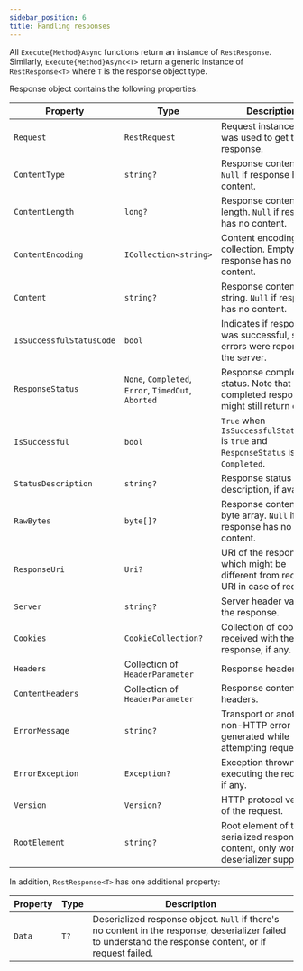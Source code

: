 ```yaml
---
sidebar_position: 6
title: Handling responses
---
```


All `Execute{Method}Async` functions return an instance of `RestResponse`. Similarly, `Execute{Method}Async<T>` return a generic instance of `RestResponse<T>` where `T` is the response object type.

Response object contains the following properties:

| Property                 | Type                                                | Description                                                                              |
|--------------------------|-----------------------------------------------------|------------------------------------------------------------------------------------------|
| `Request`                | `RestRequest`                                       | Request instance that was used to get the response.                                      |
| `ContentType`            | `string?`                                           | Response content type. `Null` if response has no content.                                |
| `ContentLength`          | `long?`                                             | Response content length. `Null` if response has no content.                              |
| `ContentEncoding`        | `ICollection<string>`                               | Content encoding collection. Empty if response has no content.                           |
| `Content`                | `string?`                                           | Response content as string. `Null` if response has no content.                           |
| `IsSuccessfulStatusCode` | `bool`                                              | Indicates if response was successful, so no errors were reported by the server.          |
| `ResponseStatus`         | `None`, `Completed`, `Error`, `TimedOut`, `Aborted` | Response completion status. Note that completed responses might still return errors.     |
| `IsSuccessful`           | `bool`                                              | `True` when `IsSuccessfulStatusCode` is `true` and `ResponseStatus` is `Completed`.      |
| `StatusDescription`      | `string?`                                           | Response status description, if available.                                               |
| `RawBytes`               | `byte[]?`                                           | Response content as byte array. `Null` if response has no content.                       |
| `ResponseUri`            | `Uri?`                                              | URI of the response, which might be different from request URI in case of redirects.     |
| `Server`                 | `string?`                                           | Server header value of the response.                                                     |
| `Cookies`                | `CookieCollection?`                                 | Collection of cookies received with the response, if any.                                |
| `Headers`                | Collection of `HeaderParameter`                     | Response headers.                                                                        |
| `ContentHeaders`         | Collection of `HeaderParameter`                     | Response content headers.                                                                |
| `ErrorMessage`           | `string?`                                           | Transport or another non-HTTP error generated while attempting request.                  |
| `ErrorException`         | `Exception?`                                        | Exception thrown when executing the request, if any.                                     |
| `Version`                | `Version?`                                          | HTTP protocol version of the request.                                                    |
| `RootElement`            | `string?`                                           | Root element of the serialized response content, only works if deserializer supports it. |

In addition, `RestResponse<T>` has one additional property:

| Property | Type | Description                                                                                                                                               |
|----------|------|-----------------------------------------------------------------------------------------------------------------------------------------------------------|
| `Data`   | `T?` | Deserialized response object. `Null` if there's no content in the response, deserializer failed to understand the response content, or if request failed. |
